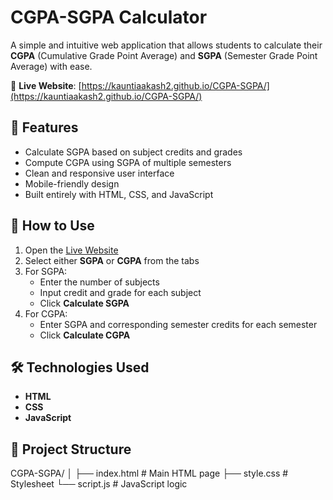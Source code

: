 # CGPA-SGPA Calculator

A simple and intuitive web application that allows students to calculate their **CGPA** (Cumulative Grade Point Average) and **SGPA** (Semester Grade Point Average) with ease.

🔗 **Live Website**: [https://kauntiaakash2.github.io/CGPA-SGPA/](https://kauntiaakash2.github.io/CGPA-SGPA/)

## 📌 Features

- Calculate SGPA based on subject credits and grades
- Compute CGPA using SGPA of multiple semesters
- Clean and responsive user interface
- Mobile-friendly design
- Built entirely with HTML, CSS, and JavaScript

## 🚀 How to Use

1. Open the [Live Website](https://kauntiaakash2.github.io/CGPA-SGPA/)
2. Select either **SGPA** or **CGPA** from the tabs
3. For SGPA:
   - Enter the number of subjects
   - Input credit and grade for each subject
   - Click **Calculate SGPA**
4. For CGPA:
   - Enter SGPA and corresponding semester credits for each semester
   - Click **Calculate CGPA**

## 🛠️ Technologies Used

- **HTML**
- **CSS**
- **JavaScript**

## 📂 Project Structure

CGPA-SGPA/
│
├── index.html # Main HTML page
├── style.css # Stylesheet
└── script.js # JavaScript logic
